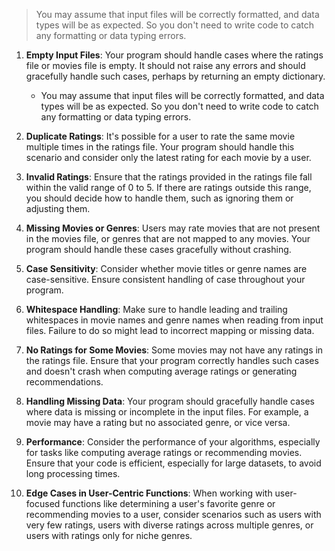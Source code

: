 > You may assume that input files will be correctly formatted, and data types will be as expected. So you don't need to write code to catch any formatting or data typing errors.

1. **Empty Input Files**: Your program should handle cases where the ratings file or movies file is empty. It should not raise any errors and should gracefully handle such cases, perhaps by returning an empty dictionary.
   - You may assume that input files will be correctly formatted, and data types will be as expected. So you don't need to write code to catch any formatting or data typing errors.

2. **Duplicate Ratings**: It's possible for a user to rate the same movie multiple times in the ratings file. Your program should handle this scenario and consider only the latest rating for each movie by a user.

3. **Invalid Ratings**: Ensure that the ratings provided in the ratings file fall within the valid range of 0 to 5. If there are ratings outside this range, you should decide how to handle them, such as ignoring them or adjusting them.

4. **Missing Movies or Genres**: Users may rate movies that are not present in the movies file, or genres that are not mapped to any movies. Your program should handle these cases gracefully without crashing.

5. **Case Sensitivity**: Consider whether movie titles or genre names are case-sensitive. Ensure consistent handling of case throughout your program.

6. **Whitespace Handling**: Make sure to handle leading and trailing whitespaces in movie names and genre names when reading from input files. Failure to do so might lead to incorrect mapping or missing data.

7. **No Ratings for Some Movies**: Some movies may not have any ratings in the ratings file. Ensure that your program correctly handles such cases and doesn't crash when computing average ratings or generating recommendations.

8. **Handling Missing Data**: Your program should gracefully handle cases where data is missing or incomplete in the input files. For example, a movie may have a rating but no associated genre, or vice versa.

9.  **Performance**: Consider the performance of your algorithms, especially for tasks like computing average ratings or recommending movies. Ensure that your code is efficient, especially for large datasets, to avoid long processing times.

10. **Edge Cases in User-Centric Functions**: When working with user-focused functions like determining a user's favorite genre or recommending movies to a user, consider scenarios such as users with very few ratings, users with diverse ratings across multiple genres, or users with ratings only for niche genres.